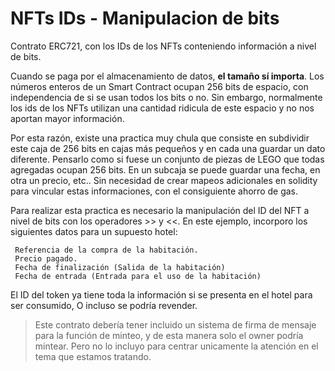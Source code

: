 # NFTs IDs - Manipulacion de bits
Contrato ERC721, con los IDs de los NFTs conteniendo información a nivel de bits.

Cuando se paga por el almacenamiento de datos, **el tamaño sí importa**. Los números enteros de un Smart Contract ocupan 256 bits de espacio, con independencia de si se usan todos los bits o no. Sin embargo, normalmente los ids de los NFTs utilizan una cantidad ridicula de este espacio y no nos aportan mayor información. 

Por esta razón, existe una practica muy chula que consiste en subdividir este caja de 256 bits en cajas más pequeños y en cada una guardar un dato diferente. Pensarlo como si fuese un conjunto de piezas de LEGO que todas agregadas ocupan 256 bits. En un subcaja se puede guardar una fecha, en otra un precio, etc.. Sin necesidad de crear mapeos adicionales en solidity para vincular estas informaciones, con el consiguiente ahorro de gas. 

Para realizar esta practica es necesario la manipulación del ID del NFT a nivel de bits con los operadores >> y <<. En este ejemplo, incorporo los siguientes datos para un supuesto hotel: 

	 Referencia de la compra de la habitación.
	 Precio pagado.
	 Fecha de finalización (Salida de la habitación)
	 Fecha de entrada (Entrada para el uso de la habitación)

El ID del token ya tiene toda la información si se presenta en el hotel para ser consumido, O incluso se podría revender.

> Este contrato debería tener incluido un sistema de firma de mensaje para la función de minteo, y de esta manera solo el owner podría mintear. Pero no lo incluyo para centrar unicamente la atención en el tema que estamos tratando. 
